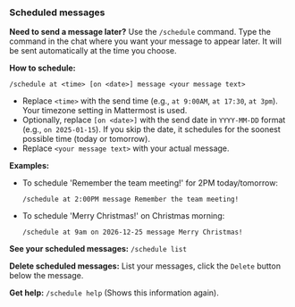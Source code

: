 ### Scheduled messages

**Need to send a message later?** Use the `/schedule` command.
Type the command in the chat where you want your message to appear later. It will be sent automatically at the time you choose.

**How to schedule:**

`/schedule at <time> [on <date>] message <your message text>`

*   Replace `<time>` with the send time (e.g., `at 9:00AM`, `at 17:30`, `at 3pm`). Your timezone setting in Mattermost is used.
*   Optionally, replace `[on <date>]` with the send date in `YYYY-MM-DD` format (e.g., `on 2025-01-15`). If you skip the date, it schedules for the soonest possible time (today or tomorrow).
*   Replace `<your message text>` with your actual message.

**Examples:**

*   To schedule 'Remember the team meeting!' for 2PM today/tomorrow:
    ```
    /schedule at 2:00PM message Remember the team meeting!
    ```
*   To schedule 'Merry Christmas!' on Christmas morning:
    ```
    /schedule at 9am on 2026-12-25 message Merry Christmas!
    ```

**See your scheduled messages:** `/schedule list`

**Delete scheduled messages:** List your messages, click the `Delete` button below the message.

**Get help:** `/schedule help` (Shows this information again).
